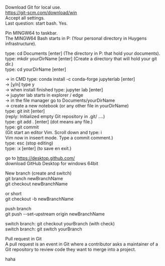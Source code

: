 
Download Git for local use.  
https://git-scm.com/download/win  
Accept all settings.  
Last question: start bash. Yes.  

Pin MINGW64 to taskbar.  
The MINGW64 Bash starts in P: (Your personal directory in Huygens infrastructure).   

type: cd Documents [enter]  (The directory in P: that hold your documents). 
type: mkdir yourDirName [enter]  (Create a directory that will hold your git dir.)   
type: cd yourDirName [enter]  


-> in CMD type: conda install -c conda-forge jupyterlab [enter]  
-> [y/n] type y  
-> when install finished type: jupyter lab [enter]  
-> jupyter lab starts in explorer / edge  
-> in the file manager go to Documents/yourDirName   
-> create a new notebook (or any other file in yourDirName)  
type: git init [enter]  
(reply: Initialized empty Git repository in .git/ ....)  
type: git add . [enter] (dot means any file.)  
type: git commit  
(Git start an editor Vim. Scroll down and type: i   
Vim now in inseert mode. Type a commit comment.)  
type: esc (stop editing)  
type: :x [enter] (to save en exit.)  

go to https://desktop.github.com/  
download GitHub Desktop for windows 64bit  

New branch (create and switch)  
git branch newBranchName  
git checkout newBranchName  

or short  
git checkout -b newBranchName  

push branch  
git push --set-upstream origin newBranchName  

switch branch: git checkout yourBranch (with check)  
switch branch: git switch yourBranch  

Pull request in Git  
A pull request is an event in Git where a contributor asks a maintainer of a Git repository to review code they want to merge into a project.

haha
